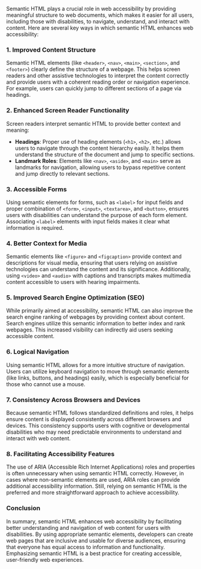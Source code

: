 Semantic HTML plays a crucial role in web accessibility by providing meaningful structure to web documents, which makes it easier for all users, including those with disabilities, to navigate, understand, and interact with content. Here are several key ways in which semantic HTML enhances web accessibility:

### 1. **Improved Content Structure**
Semantic HTML elements (like `<header>`, `<nav>`, `<main>`, `<section>`, and `<footer>`) clearly define the structure of a webpage. This helps screen readers and other assistive technologies to interpret the content correctly and provide users with a coherent reading order or navigation experience. For example, users can quickly jump to different sections of a page via headings.

### 2. **Enhanced Screen Reader Functionality**
Screen readers interpret semantic HTML to provide better context and meaning:
- **Headings**: Proper use of heading elements (`<h1>`, `<h2>`, etc.) allows users to navigate through the content hierarchy easily. It helps them understand the structure of the document and jump to specific sections.
- **Landmark Roles**: Elements like `<nav>`, `<aside>`, and `<main>` serve as landmarks for navigation, allowing users to bypass repetitive content and jump directly to relevant sections.

### 3. **Accessible Forms**
Using semantic elements for forms, such as `<label>` for input fields and proper combination of `<form>`, `<input>`, `<textarea>`, and `<button>`, ensures users with disabilities can understand the purpose of each form element. Associating `<label>` elements with input fields makes it clear what information is required.

### 4. **Better Context for Media**
Semantic elements like `<figure>` and `<figcaption>` provide context and descriptions for visual media, ensuring that users relying on assistive technologies can understand the content and its significance. Additionally, using `<video>` and `<audio>` with captions and transcripts makes multimedia content accessible to users with hearing impairments.

### 5. **Improved Search Engine Optimization (SEO)**
While primarily aimed at accessibility, semantic HTML can also improve the search engine ranking of webpages by providing context about content. Search engines utilize this semantic information to better index and rank webpages. This increased visibility can indirectly aid users seeking accessible content.

### 6. **Logical Navigation**
Using semantic HTML allows for a more intuitive structure of navigation. Users can utilize keyboard navigation to move through semantic elements (like links, buttons, and headings) easily, which is especially beneficial for those who cannot use a mouse.

### 7. **Consistency Across Browsers and Devices**
Because semantic HTML follows standardized definitions and roles, it helps ensure content is displayed consistently across different browsers and devices. This consistency supports users with cognitive or developmental disabilities who may need predictable environments to understand and interact with web content.

### 8. **Facilitating Accessibility Features**
The use of ARIA (Accessible Rich Internet Applications) roles and properties is often unnecessary when using semantic HTML correctly. However, in cases where non-semantic elements are used, ARIA roles can provide additional accessibility information. Still, relying on semantic HTML is the preferred and more straightforward approach to achieve accessibility.

### Conclusion
In summary, semantic HTML enhances web accessibility by facilitating better understanding and navigation of web content for users with disabilities. By using appropriate semantic elements, developers can create web pages that are inclusive and usable for diverse audiences, ensuring that everyone has equal access to information and functionality. Emphasizing semantic HTML is a best practice for creating accessible, user-friendly web experiences.  
<!--stackedit_data:
eyJoaXN0b3J5IjpbMjA5NjU2NjYwOF19
-->